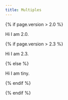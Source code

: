 ```yaml
---
title: Multiples
---
```


{% if page.version > 2.0 %}

Hi I am 2.0.

{% if page.version > 2.3 %}

Hi I am 2.3.

{% else %}

Hi I am tiny.

{% endif %}

{% endif %}
